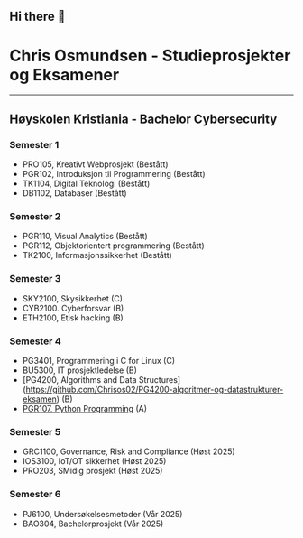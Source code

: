 ## Hi there 👋

# Chris Osmundsen - Studieprosjekter og Eksamener

---

## Høyskolen Kristiania - Bachelor Cybersecurity

### Semester 1
- PRO105, Kreativt Webprosjekt           (Bestått)
- PGR102, Introduksjon til Programmering (Bestått)
- TK1104, Digital Teknologi              (Bestått)
- DB1102, Databaser                      (Bestått)

### Semester 2
- PGR110, Visual Analytics               (Bestått)
- PGR112, Objektorientert programmering  (Bestått)
- TK2100, Informasjonssikkerhet          (Bestått)

### Semester 3
- SKY2100, Skysikkerhet  (C)
- CYB2100. Cyberforsvar  (B)
- ETH2100, Etisk hacking (B)

### Semester 4
- PG3401, Programmering i C for Linux    (C)
- BU5300, IT prosjektledelse             (B)
- [PG4200, Algorithms and Data Structures] (https://github.com/Chrisos02/PG4200-algoritmer-og-datastrukturer-eksamen) (B)
- [PGR107, Python Programming](https://github.com/Chrisos02/PGR107-python-eksamen)             (A)

### Semester 5
- GRC1100, Governance, Risk and Compliance (Høst 2025)
- IOS3100, IoT/OT sikkerhet (Høst 2025)
- PRO203, SMidig prosjekt (Høst 2025)

### Semester 6
- PJ6100, Undersøkelsesmetoder (Vår 2025)
- BAO304, Bachelorprosjekt (Vår 2025)
